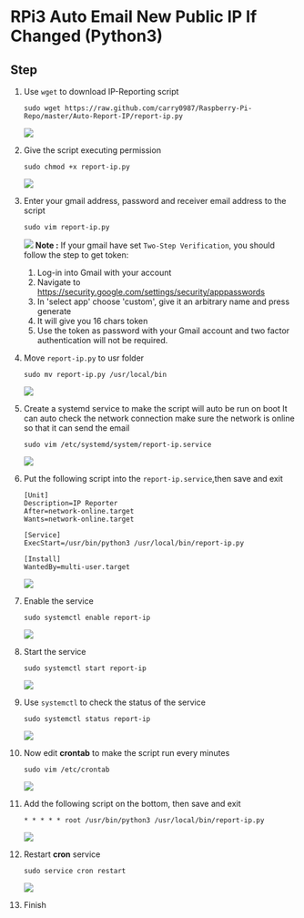 # RPi3 Auto Email New Public IP If Changed (Python3)

## Step
1. Use ```wget``` to download IP-Reporting script
    ```
    sudo wget https://raw.github.com/carry0987/Raspberry-Pi-Repo/master/Auto-Report-IP/report-ip.py
    ```
    ![](static/image/09/img_1.jpg)

2. Give the script executing permission
    ```
    sudo chmod +x report-ip.py
    ```
    ![](static/image/09/img_2.jpg)

3. Enter your gmail address, password and receiver email address to the script
    ```
    sudo vim report-ip.py
    ```
    ![](static/image/09/img_3.jpg)
    **Note :** If your gmail have set ```Two-Step Verification```, you should follow the step to get token:
    1. Log-in into Gmail with your account
    2. Navigate to https://security.google.com/settings/security/apppasswords
    3. In 'select app' choose 'custom', give it an arbitrary name and press generate
    4. It will give you 16 chars token
    5. Use the token as password with your Gmail account and two factor authentication will not be required.

4. Move ```report-ip.py``` to usr folder
    ```
    sudo mv report-ip.py /usr/local/bin
    ```
    ![](static/image/09/img_4.jpg)

5. Create a systemd service to make the script will auto be run on boot
   It can auto check the network connection make sure the network is online so that it can send the email
    ```
    sudo vim /etc/systemd/system/report-ip.service
    ```
    ![](static/image/09/img_5.jpg)

6. Put the following script into the ```report-ip.service```,then save and exit
    ```
    [Unit]
    Description=IP Reporter
    After=network-online.target
    Wants=network-online.target

    [Service]
    ExecStart=/usr/bin/python3 /usr/local/bin/report-ip.py

    [Install]
    WantedBy=multi-user.target
    ```
    ![](static/image/09/img_6.jpg)

7. Enable the service
    ```
    sudo systemctl enable report-ip
    ```
    ![](static/image/09/img_7.jpg)

8. Start the service
    ```
    sudo systemctl start report-ip
    ```
    ![](static/image/09/img_8.jpg)

9. Use ```systemctl``` to check the status of the service
    ```
    sudo systemctl status report-ip
    ```
    ![](static/image/09/img_9.jpg)

10. Now edit **crontab** to make the script run every minutes
    ```
    sudo vim /etc/crontab
    ```
    ![](static/image/09/img_10.jpg)

11. Add the following script on the bottom, then save and exit
    ```
    * * * * * root /usr/bin/python3 /usr/local/bin/report-ip.py
    ```
    ![](static/image/09/img_11.jpg)

12. Restart **cron** service
    ```
    sudo service cron restart
    ```
    ![](static/image/09/img_12.jpg)

13. Finish